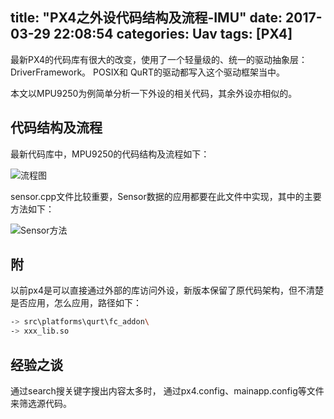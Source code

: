 title: "PX4之外设代码结构及流程-IMU"
date: 2017-03-29 22:08:54
categories: Uav
tags: [PX4]
---
最新PX4的代码库有很大的改变，使用了一个轻量级的、统一的驱动抽象层：DriverFramework。 POSIX和 QuRT的驱动都写入这个驱动框架当中。

本文以MPU9250为例简单分析一下外设的相关代码，其余外设亦相似的。

## 代码结构及流程
最新代码库中，MPU9250的代码结构及流程如下：
   
 ![流程图](https://github.com/huaqianlee/blog-file/blob/master/image/uav/px4/IMU_CODE_STR.png)
<!--more-->
 sensor.cpp文件比较重要，Sensor数据的应用都要在此文件中实现，其中的主要方法如下：
 
![Sensor方法](https://github.com/huaqianlee/blog-file/blob/master/image/uav/px4/sensorcpp.jpg)

## 附 
以前px4是可以直接通过外部的库访问外设，新版本保留了原代码架构，但不清楚是否应用，怎么应用，路径如下：
```bash
-> src\platforms\qurt\fc_addon\
-> xxx_lib.so
```   

## 经验之谈
通过search搜关键字搜出内容太多时， 通过px4.config、mainapp.config等文件来筛选源代码。







   